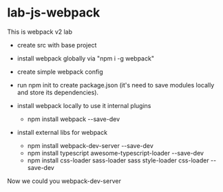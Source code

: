 # lab-js-webpack

This is webpack v2 lab

+ create src with base project

+ install webpack globally via "npm i -g webpack" 

+ create simple webpack config

+ run npm init to create package.json (it's need to save modules locally and store its dependencies). 

+ install webpack locally to use it internal plugins
	- npm install webpack --save-dev
+ install external libs for webpack
	- npm install webpack-dev-server --save-dev 
	- npm install typescript awesome-typescript-loader --save-dev 
	- npm install css-loader sass-loader sass style-loader css-loader --save-dev

Now we could you webpack-dev-server
